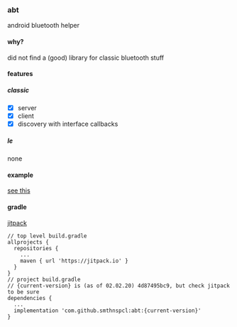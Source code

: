 ### abt
android bluetooth helper
#### why?
did not find a (good) library for classic bluetooth stuff
#### features
##### classic
- [x] server
- [x] client
- [x] discovery with interface callbacks
##### le
none
#### example
[see this](https://github.com/smthnspcl/android_contacts/blob/master/app/src/main/java/io/eberlein/contacts/ui/FragmentSync.java)
#### gradle
[jitpack](https://jitpack.io/#smthnspcl/abt/)
```
// top level build.gradle
allprojects {
  repositories {
    ...
    maven { url 'https://jitpack.io' }
  }
}
// project build.gradle
// {current-version} is (as of 02.02.20) 4d87495bc9, but check jitpack to be sure
dependencies {
  ...
  implementation 'com.github.smthnspcl:abt:{current-version}'
}
```
